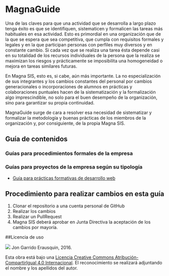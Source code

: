 # MagnaGuide

Una de las claves para que una actividad que se desarrolla a largo plazo tenga éxito es que se identifiquen, sistematicen y formalicen las tareas más habituales en esa actividad. Esto es primordial en una organización que de la que se espera que sea competitiva, que cumpla con requisitos formales y legales y en la que participan personas con perfiles muy diversos y en constante cambio. Si cada vez que se realiza una tarea ésta depende casi en su totalidad de los recursos individuales de la persona que la realiza se maximizan los riesgos y prácticamente se imposibilita una homogeneidad o mejora en tareas similares futuras.

En Magna SIS, esto es, si cabe, aún más importante. La no especialización de sus integrantes y los cambios constantes del personal por cambios generacionales o incorporaciones de alumnos en prácticas y colaboraciones puntuales hacen de la sistematización y la formalización algo imprescindible, no solo para el buen desempeño de la organización, sino para garantizar su propia continuidad.

MagnaGuide surge de cara a resolver esa necesidad de sistematizar y formalizar la metodología y buenas prácticas de los miembros de la organización y, por consiguiente, de la propia Magna SIS.


## Guía de contenidos

### Guías para procedimientos formales de la empresa 


### Guías para proyectos de la empresa según su tipología

* [Guía para prácticas formativas de desarrollo web](etapas_en_prácticas_formativas_de_desarrollo_web.md)


## Procedimiento para realizar cambios en esta guía

1. Clonar el repositorio a una cuenta personal de GitHub
2. Realizar los cambios
3. Realizar un PullRequest
4. Magna SIS deberá aprobar en Junta Directiva la aceptación de los cambios por mayoría.


##Licencia de uso

[![](https://i.creativecommons.org/l/by-sa/4.0/88x31.png)](http://creativecommons.org/licenses/by-sa/4.0/) Jon Garrido Erausquin, 2016.

Esta obra está bajo una [Licencia Creative Commons Atribución-CompartirIgual 4.0 Internacional](http://creativecommons.org/licenses/by-sa/4.0/). El reconocimiento se realizará adjuntando el nombre y los apellidos del autor.












